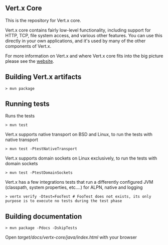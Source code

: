 ## Vert.x Core

This is the repository for Vert.x core.

Vert.x core contains fairly low-level functionality, including support for HTTP, TCP, file system access, and various other features. You can use this directly in your own applications, and it's used by many of the other components of Vert.x.

For more information on Vert.x and where Vert.x core fits into the big picture please see the [website](http://vertx.io).

## Building Vert.x artifacts

```
> mvn package
```

## Running tests

Runs the tests

```
> mvn test
```

Vert.x supports native transport on BSD and Linux, to run the tests with native transport

```
> mvn test -PtestNativeTransport
```

Vert.x supports domain sockets on Linux exclusively, to run the tests with domain sockets

```
> mvn test -PtestDomainSockets
```

Vert.x has a few integrations tests that run a differently configured JVM (classpath, system properties, etc....)
for ALPN, native and logging

```
> vertx verify -Dtest=FooTest # FooTest does not exists, its only purpose is to execute no tests during the test phase
```

## Building documentation

```
> mvn package -Pdocs -DskipTests
```

Open _target/docs/vertx-core/java/index.html_ with your browser


